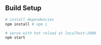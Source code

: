 ## Build Setup
``` bash
# install dependencies
npm install # npm i

# serve with hot reload at localhost:2000
npm start
```
